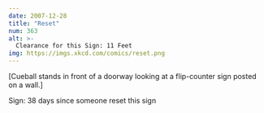 ```yaml
---
date: 2007-12-28
title: "Reset"
num: 363
alt: >-
  Clearance for this Sign: 11 Feet
img: https://imgs.xkcd.com/comics/reset.png
---
```

[Cueball stands in front of a doorway looking at a flip-counter sign posted on a wall.]

Sign: 38 days since someone reset this sign